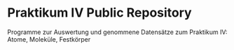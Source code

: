 # Praktikum IV Public Repository
Programme zur Auswertung und genommene Datensätze zum Praktikum IV: Atome, Moleküle, Festkörper 
